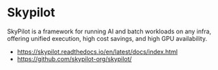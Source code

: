 # Skypilot

SkyPilot is a framework for running AI and batch workloads on any infra, offering unified execution, high cost savings, and high GPU availability.

* <https://skypilot.readthedocs.io/en/latest/docs/index.html>
* <https://github.com/skypilot-org/skypilot/>